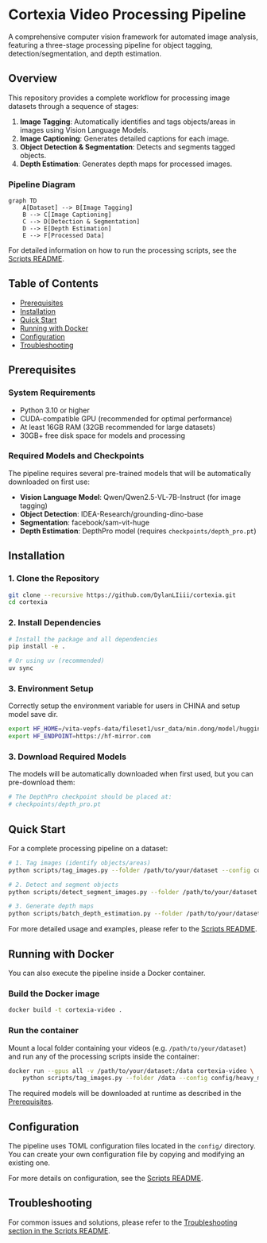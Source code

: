 # Cortexia Video Processing Pipeline

A comprehensive computer vision framework for automated image analysis, featuring a three-stage processing pipeline for object tagging, detection/segmentation, and depth estimation.

## Overview

This repository provides a complete workflow for processing image datasets through a sequence of stages:

1.  **Image Tagging**: Automatically identifies and tags objects/areas in images using Vision Language Models.
2.  **Image Captioning**: Generates detailed captions for each image.
3.  **Object Detection & Segmentation**: Detects and segments tagged objects.
4.  **Depth Estimation**: Generates depth maps for processed images.

### Pipeline Diagram

```mermaid
graph TD
    A[Dataset] --> B[Image Tagging]
    B --> C[Image Captioning]
    C --> D[Detection & Segmentation]
    D --> E[Depth Estimation]
    E --> F[Processed Data]
```

For detailed information on how to run the processing scripts, see the [Scripts README](scripts/README.md).

## Table of Contents

- [Prerequisites](#prerequisites)
- [Installation](#installation)
- [Quick Start](#quick-start)
- [Running with Docker](#running-with-docker)
- [Configuration](#configuration)
- [Troubleshooting](#troubleshooting)

## Prerequisites

### System Requirements

- Python 3.10 or higher
- CUDA-compatible GPU (recommended for optimal performance)
- At least 16GB RAM (32GB recommended for large datasets)
- 30GB+ free disk space for models and processing

### Required Models and Checkpoints

The pipeline requires several pre-trained models that will be automatically downloaded on first use:

- **Vision Language Model**: Qwen/Qwen2.5-VL-7B-Instruct (for image tagging)
- **Object Detection**: IDEA-Research/grounding-dino-base
- **Segmentation**: facebook/sam-vit-huge
- **Depth Estimation**: DepthPro model (requires `checkpoints/depth_pro.pt`)

## Installation

### 1. Clone the Repository

```bash
git clone --recursive https://github.com/DylanLIiii/cortexia.git
cd cortexia
```

### 2. Install Dependencies

```bash
# Install the package and all dependencies
pip install -e .

# Or using uv (recommended)
uv sync
```

### 3. Environment Setup
Correctly setup the environment variable for users in CHINA and setup model save dir. 
```bash
export HF_HOME=/vita-vepfs-data/fileset1/usr_data/min.dong/model/huggingface
export HF_ENDPOINT=https://hf-mirror.com
```

### 3. Download Required Models

The models will be automatically downloaded when first used, but you can pre-download them:

```bash
# The DepthPro checkpoint should be placed at:
# checkpoints/depth_pro.pt
```

## Quick Start

For a complete processing pipeline on a dataset:

```bash
# 1. Tag images (identify objects/areas)
python scripts/tag_images.py --folder /path/to/your/dataset --config config/heavy_mode.toml

# 2. Detect and segment objects
python scripts/detect_segment_images.py --folder /path/to/your/dataset --config config/heavy_mode.toml

# 3. Generate depth maps
python scripts/batch_depth_estimation.py --folder /path/to/your/dataset --recursive
```

For more detailed usage and examples, please refer to the [Scripts README](scripts/README.md).

## Running with Docker

You can also execute the pipeline inside a Docker container.

### Build the Docker image

```bash
docker build -t cortexia-video .
```

### Run the container

Mount a local folder containing your videos (e.g. `/path/to/your/dataset`) and
run any of the processing scripts inside the container:

```bash
docker run --gpus all -v /path/to/your/dataset:/data cortexia-video \
    python scripts/tag_images.py --folder /data --config config/heavy_mode.toml
```

The required models will be downloaded at runtime as described in the
[Prerequisites](#prerequisites).

## Configuration

The pipeline uses TOML configuration files located in the `config/` directory. You can create your own configuration file by copying and modifying an existing one.

For more details on configuration, see the [Scripts README](scripts/README.md).

## Troubleshooting

For common issues and solutions, please refer to the [Troubleshooting section in the Scripts README](scripts/README.md#troubleshooting).
